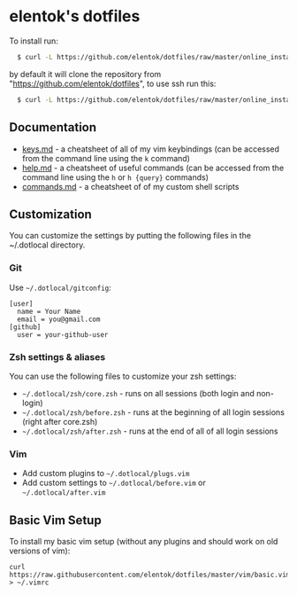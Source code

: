 elentok's dotfiles
=======================

To install run:

```bash
  $ curl -L https://github.com/elentok/dotfiles/raw/master/online_install.sh | bash
```

by default it will clone the repository from "https://github.com/elentok/dotfiles",
to use ssh run this:

```bash
  $ curl -L https://github.com/elentok/dotfiles/raw/master/online_install.sh | bash -s use-ssh
```

## Documentation

* [keys.md](docs/keys.md) - a cheatsheet of all of my vim keybindings
  (can be accessed from the command line using the `k` command)
* [help.md](docs/help.md) - a cheatsheet of useful commands
  (can be accessed from the command line using the `h` or `h {query}` commands)
* [commands.md](docs/commands.md) - a cheatsheet of of my custom shell scripts

Customization
--------------

You can customize the settings by putting the following files in the ~/.dotlocal directory.

### Git

Use `~/.dotlocal/gitconfig`:

```gitconfig
[user]
  name = Your Name
  email = you@gmail.com
[github]
  user = your-github-user
```

### Zsh settings & aliases

You can use the following files to customize your zsh settings:

* `~/.dotlocal/zsh/core.zsh` - runs on all sessions (both login and non-login)
* `~/.dotlocal/zsh/before.zsh` - runs at the beginning of all login sessions
  (right after core.zsh)
* `~/.dotlocal/zsh/after.zsh` - runs at the end of all of all login sessions

### Vim

* Add custom plugins to `~/.dotlocal/plugs.vim`
* Add custom settings to `~/.dotlocal/before.vim` or `~/.dotlocal/after.vim`

Basic Vim Setup
---------------

To install my basic vim setup (without any plugins and should work on old
versions of vim):

```
curl https://raw.githubusercontent.com/elentok/dotfiles/master/vim/basic.vim > ~/.vimrc
```
